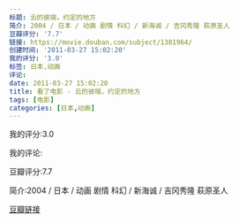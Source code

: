 ```yaml
---
标题: 云的彼端，约定的地方
简介: 2004 / 日本 / 动画 剧情 科幻 / 新海诚 / 吉冈秀隆 萩原圣人
豆瓣评分: '7.7'
链接: https://movie.douban.com/subject/1381964/
创建时间: '2011-03-27 15:02:20'
我的评分: '3.0'
标签: 日本,动画
评论:
date: 2011-03-27 15:02:20
title: 看了电影 - 云的彼端，约定的地方
tags: [电影]
categories: [日本,动画]
---
```


我的评分:3.0

我的评论:

豆瓣评分:7.7

简介:2004 / 日本 / 动画 剧情 科幻 / 新海诚 / 吉冈秀隆 萩原圣人

[豆瓣链接](https://movie.douban.com/subject/1381964/)

